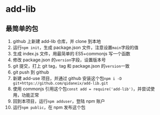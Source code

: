 # add-lib

## 最简单的包

1. github 上新建 add-lib 仓库，并 clone 到本地
2. 运行`npm init`，生成 package.json 文件，注意设置`main`字段的值
3. 生成 index.js 文件，用最简单的 ES5+commonjs 写一个函数
4. 修改 package.json 的`version`字段，设置版本号
5. git 提交，打上 git tag，tag 和 package.json 的`version`一致
6. git push 到 github
7. 新建 add-use 项目，并通过 github 安装这个包`npm i -D git+https://github.com/qidaneix/add-lib.git`
8. 使用 commonjs 引用这个包`const add = require('add-lib')`，并尝试使用，功能正常
9. 回到本项目，运行`npm adduser`，登陆 npm 账户
10. 运行`npm public`，在 npm 发布这个包
